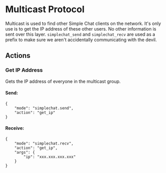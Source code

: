 # Multicast Protocol
Multicast is used to find other Simple Chat clients on the network. It's only use is to get the IP address of these 
other users. No other information is sent over this layer. `simplechat_send` and `simplechat_recv` are used as a prefix 
to make sure we aren't accidentally communicating with the devil.

## Actions

### Get IP Address
Gets the IP address of everyone in the multicast group.

#### Send:
    {
        "mode": "simplechat.send",
        "action": "get_ip" 
    }

#### Receive:
    {
        "mode": "simplechat.recv",
        "action": "get_ip",
        "args": {
            "ip": "xxx.xxx.xxx.xxx"
        }
    }
